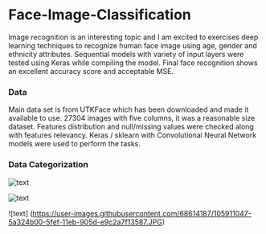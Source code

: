 # Face-Image-Classification

Image recognition is an interesting topic and I am excited to exercises deep learning techniques to recognize human face image using age, gender and ethnicity attributes. Sequential models with variety of input layers were tested using Keras while compiling the model. Final face recognition shows an excellent accuracy score and acceptable MSE.

### Data

Main data set is from UTKFace which has been downloaded and made it available to use. 27304 images with five columns, it was a reasonable size dataset. Features distribution and null/missing values were checked along with features relevancy. Keras / sklearn with Convolutional Neural Network models were used to perform the tasks.

### Data Categorization
![text](https://user-images.githubusercontent.com/68614187/105905227-cc9f2d00-5fe7-11eb-9a45-6ac1ebb36fc5.JPG)

![text](https://user-images.githubusercontent.com/68614187/105910076-0bd07c80-5fee-11eb-830c-9d55ced92829.JPG)

![text] (https://user-images.githubusercontent.com/68614187/105911047-5a324b00-5fef-11eb-905d-e9c2a7f13587.JPG)

